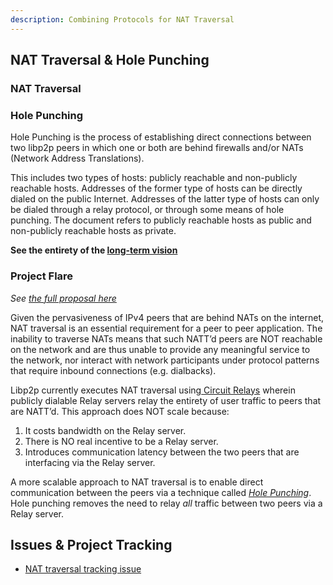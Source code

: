 ```yaml
---
description: Combining Protocols for NAT Traversal
---
```



## NAT Traversal & Hole Punching

### NAT Traversal
<!-- Need a summary/ review of these two topics -->

### Hole Punching
Hole Punching is the process of establishing direct connections between two libp2p peers in which one or both are behind firewalls and/or NATs (Network Address Translations).

This includes two types of hosts: publicly reachable and non-publicly reachable hosts. Addresses of the former type of hosts can be directly dialed on the public Internet. Addresses of the latter type of hosts can only be dialed through a relay protocol, or through some means of hole punching. The document refers to publicly reachable hosts as public and non-publicly reachable hosts as private.

**See the entirety of the [long-term vision](https://github.com/libp2p/specs/blob/master/connections/hole-punching.md)**

### Project Flare
_See [the full proposal here](https://github.com/protocol/web3-dev-team/pull/21/files#diff-b137dc3a933796d3ce264eeb6a31386d72a7a1c925c01e62c3ab026f46c417c2)_

Given the pervasiveness of IPv4 peers that are behind NATs on the internet, NAT traversal is an essential requirement for a peer to peer application. The inability to traverse NATs means that such NATT’d peers are NOT reachable on the network and are thus unable to provide any meaningful service to the network, nor interact with network participants under protocol patterns that require inbound connections (e.g. dialbacks).

Libp2p currently executes NAT traversal using[ Circuit Relays](https://docs.libp2p.io/concepts/circuit-relay/) wherein publicly dialable Relay servers relay the entirety of user traffic to peers that are NATT’d. This approach does NOT scale because:

1. It costs bandwidth on the Relay server.
2. There is NO real incentive to be a Relay server.
3. Introduces communication latency between the two peers that are interfacing via the Relay server.

A more scalable approach to NAT traversal is to enable direct communication between the peers via a technique called _[Hole Punching](https://en.wikipedia.org/wiki/Hole_punching_(networking))_. Hole punching removes the need to relay _all_ traffic between two peers via a Relay server.



## Issues & Project Tracking

* [NAT traversal tracking issue](https://github.com/libp2p/specs/issues/312#issuecomment-880762775)
